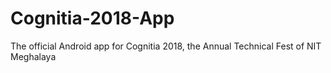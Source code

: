 # Cognitia-2018-App
The official Android app for Cognitia 2018, the Annual Technical Fest of  NIT Meghalaya
